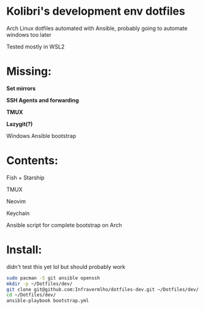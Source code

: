 # Kolibri's development env dotfiles

Arch Linux dotfiles automated with Ansible, probably going to automate windows too later

Tested mostly in WSL2

# Missing:

**Set mirrors**

**SSH Agents and forwarding**

**TMUX**

**Lazygit(?)**

Windows Ansible bootstrap

# Contents:

Fish + Starship

TMUX

Neovim

Keychain

Ansible script for complete bootstrap on Arch

# Install:

didn't test this yet lol but should probably work

```bash
sudo pacman -S git ansible openssh
mkdir -p ~/Dotfiles/dev/
git clone git@github.com:Infravermlho/dotfiles-dev.git ~/Dotfiles/dev/
cd ~/Dotfiles/dev/
ansible-playbook bootstrap.yml
```
